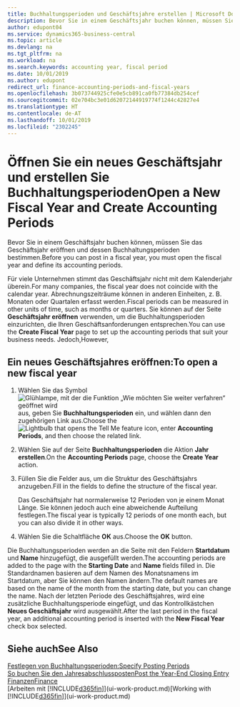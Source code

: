 ```yaml
---
title: Buchhaltungsperioden und Geschäftsjahre erstellen | Microsoft Docs
description: Bevor Sie in einem Geschäftsjahr buchen können, müssen Sie das Geschäftsjahr eröffnen und dessen Buchhaltungsperioden bestimmen.
author: edupont04
ms.service: dynamics365-business-central
ms.topic: article
ms.devlang: na
ms.tgt_pltfrm: na
ms.workload: na
ms.search.keywords: accounting year, fiscal period
ms.date: 10/01/2019
ms.author: edupont
redirect_url: finance-accounting-periods-and-fiscal-years
ms.openlocfilehash: 3b073744925cfe0e5cb891ca0fb77384db254cef
ms.sourcegitcommit: 02e704bc3e01d62072144919774f1244c42827e4
ms.translationtype: HT
ms.contentlocale: de-AT
ms.lasthandoff: 10/01/2019
ms.locfileid: "2302245"
---
```

# <a name="open-a-new-fiscal-year-and-create-accounting-periods"></a><span data-ttu-id="e1a01-103">Öffnen Sie ein neues Geschäftsjahr und erstellen Sie Buchhaltungsperioden</span><span class="sxs-lookup"><span data-stu-id="e1a01-103">Open a New Fiscal Year and Create Accounting Periods</span></span>
<span data-ttu-id="e1a01-104">Bevor Sie in einem Geschäftsjahr buchen können, müssen Sie das Geschäftsjahr eröffnen und dessen Buchhaltungsperioden bestimmen.</span><span class="sxs-lookup"><span data-stu-id="e1a01-104">Before you can post in a fiscal year, you must open the fiscal year and define its accounting periods.</span></span>  

<span data-ttu-id="e1a01-105">Für viele Unternehmen stimmt das Geschäftsjahr nicht mit dem Kalenderjahr überein.</span><span class="sxs-lookup"><span data-stu-id="e1a01-105">For many companies, the fiscal year does not coincide with the calendar year.</span></span> <span data-ttu-id="e1a01-106">Abrechnungszeiträume können in anderen Einheiten, z. B. Monaten oder Quartalen erfasst werden.</span><span class="sxs-lookup"><span data-stu-id="e1a01-106">Fiscal periods can be measured in other units of time, such as months or quarters.</span></span> <span data-ttu-id="e1a01-107">Sie können auf der Seite **Geschäftsjahr eröffnen** verwenden, um die Buchhaltungsperioden einzurichten, die Ihren Geschäftsanforderungen entsprechen.</span><span class="sxs-lookup"><span data-stu-id="e1a01-107">You can use the **Create Fiscal Year** page to set up the accounting periods that suit your business needs.</span></span> <span data-ttu-id="e1a01-108">Jedoch,</span><span class="sxs-lookup"><span data-stu-id="e1a01-108">However,</span></span>   

## <a name="to-open-a-new-fiscal-year"></a><span data-ttu-id="e1a01-109">Ein neues Geschäftsjahres eröffnen:</span><span class="sxs-lookup"><span data-stu-id="e1a01-109">To open a new fiscal year</span></span>
1. <span data-ttu-id="e1a01-110">Wählen Sie das Symbol ![Glühlampe, mit der die Funktion „Wie möchten Sie weiter verfahren“ geöffnet wird](media/ui-search/search_small.png "Wie möchten Sie weiter verfahren?") aus, geben Sie **Buchhaltungsperioden** ein, und wählen dann den zugehörigen Link aus.</span><span class="sxs-lookup"><span data-stu-id="e1a01-110">Choose the ![Lightbulb that opens the Tell Me feature](media/ui-search/search_small.png "Tell me what you want to do") icon, enter **Accounting Periods**, and then choose the related link.</span></span>
2. <span data-ttu-id="e1a01-111">Wählen Sie auf der Seite **Buchhaltungsperioden** die Aktion **Jahr erstellen**.</span><span class="sxs-lookup"><span data-stu-id="e1a01-111">On the **Accounting Periods** page, choose the **Create Year** action.</span></span>
3. <span data-ttu-id="e1a01-112">Füllen Sie die Felder aus, um die Struktur des Geschäftsjahrs anzugeben.</span><span class="sxs-lookup"><span data-stu-id="e1a01-112">Fill in the fields to define the structure of the fiscal year.</span></span>

    <span data-ttu-id="e1a01-113">Das Geschäftsjahr hat normalerweise 12 Perioden von je einem Monat Länge. Sie können jedoch auch eine abweichende Aufteilung festlegen.</span><span class="sxs-lookup"><span data-stu-id="e1a01-113">The fiscal year is typically 12 periods of one month each, but you can also divide it in other ways.</span></span>
4. <span data-ttu-id="e1a01-114">Wählen Sie die Schaltfläche **OK** aus.</span><span class="sxs-lookup"><span data-stu-id="e1a01-114">Choose the **OK** button.</span></span>

<span data-ttu-id="e1a01-115">Die Buchhaltungsperioden werden an die Seite mit den Feldern **Startdatum** und **Name** hinzugefügt, die ausgefüllt werden.</span><span class="sxs-lookup"><span data-stu-id="e1a01-115">The accounting periods are added to the page with the **Starting Date** and **Name** fields filled in.</span></span> <span data-ttu-id="e1a01-116">Die Standardnamen basieren auf dem Namen des Monatsnamens im Startdatum, aber Sie können den Namen ändern.</span><span class="sxs-lookup"><span data-stu-id="e1a01-116">The default names are based on the name of the month from the starting date, but you can change the name.</span></span> <span data-ttu-id="e1a01-117">Nach der letzten Periode des Geschäftsjahres, wird eine zusätzliche Buchhaltungsperiode eingefügt, und das Kontrollkästchen **Neues Geschäftsjahr** wird ausgewählt.</span><span class="sxs-lookup"><span data-stu-id="e1a01-117">After the last period in the fiscal year, an additional accounting period is inserted with the **New Fiscal Year** check box selected.</span></span>  


## <a name="see-also"></a><span data-ttu-id="e1a01-118">Siehe auch</span><span class="sxs-lookup"><span data-stu-id="e1a01-118">See Also</span></span>
[<span data-ttu-id="e1a01-119">Festlegen von Buchhaltungsperioden:</span><span class="sxs-lookup"><span data-stu-id="e1a01-119">Specify Posting Periods</span></span>](finance-how-specify-posting-periods.md)  
[<span data-ttu-id="e1a01-120">So buchen Sie den Jahresabschlussposten</span><span class="sxs-lookup"><span data-stu-id="e1a01-120">Post the Year-End Closing Entry</span></span>](year-how-post-year-end-close-entry.md)  
[<span data-ttu-id="e1a01-121">Finanzen</span><span class="sxs-lookup"><span data-stu-id="e1a01-121">Finance</span></span>](finance.md)  
<span data-ttu-id="e1a01-122">[Arbeiten mit [!INCLUDE[d365fin](includes/d365fin_md.md)]](ui-work-product.md)</span><span class="sxs-lookup"><span data-stu-id="e1a01-122">[Working with [!INCLUDE[d365fin](includes/d365fin_md.md)]](ui-work-product.md)</span></span>
